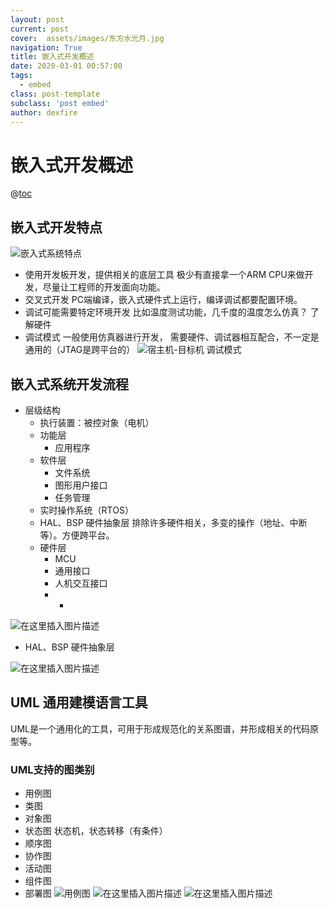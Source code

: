 ```yaml
---
layout: post
current: post
cover:  assets/images/东方水光月.jpg
navigation: True
title: 嵌入式开发概述
date: 2020-03-01 00:57:00
tags:
  - embed
class: post-template
subclass: 'post embed'
author: dexfire
---
```


# 嵌入式开发概述
@[toc](目录)
## 嵌入式开发特点
![嵌入式系统特点](https://img-blog.csdnimg.cn/20200224081648925.png?x-oss-process=image/watermark,type_ZmFuZ3poZW5naGVpdGk,shadow_10,text_aHR0cHM6Ly9ibG9nLmNzZG4ubmV0L1FRMjc1MTc2NjI5,size_16,color_FFFFFF,t_70)
- 使用开发板开发，提供相关的底层工具
极少有直接拿一个ARM CPU来做开发，尽量让工程师的开发面向功能。
- 交叉式开发
PC端编译，嵌入式硬件式上运行，编译调试都要配置环境。
- 调试可能需要特定环境开发
比如温度测试功能，几千度的温度怎么仿真？
了解硬件
- 调试模式
一般使用仿真器进行开发， 需要硬件、调试器相互配合，不一定是通用的（JTAG是跨平台的）
![宿主机-目标机 调试模式](https://img-blog.csdnimg.cn/20200224081734724.png?x-oss-process=image/watermark,type_ZmFuZ3poZW5naGVpdGk,shadow_10,text_aHR0cHM6Ly9ibG9nLmNzZG4ubmV0L1FRMjc1MTc2NjI5,size_16,color_FFFFFF,t_70)
## 嵌入式系统开发流程
- 层级结构
	- 执行装置：被控对象（电机）
	- 功能层
		- 应用程序
	- 软件层
		- 文件系统
		- 图形用户接口
		- 任务管理
	- 实时操作系统（RTOS）
	- HAL、BSP 硬件抽象层
	排除许多硬件相关，多变的操作（地址、中断等）。方便跨平台。
	- 硬件层
		- MCU
		- 通用接口
		- 人机交互接口
		-
			-
![在这里插入图片描述](https://img-blog.csdnimg.cn/20200224081938174.png?x-oss-process=image/watermark,type_ZmFuZ3poZW5naGVpdGk,shadow_10,text_aHR0cHM6Ly9ibG9nLmNzZG4ubmV0L1FRMjc1MTc2NjI5,size_16,color_FFFFFF,t_70)
- HAL、BSP 硬件抽象层

![在这里插入图片描述](https://img-blog.csdnimg.cn/20200224082409391.png?x-oss-process=image/watermark,type_ZmFuZ3poZW5naGVpdGk,shadow_10,text_aHR0cHM6Ly9ibG9nLmNzZG4ubmV0L1FRMjc1MTc2NjI5,size_16,color_FFFFFF,t_70)
## UML 通用建模语言工具
UML是一个通用化的工具，可用于形成规范化的关系图谱，并形成相关的代码原型等。

### UML支持的图类别
- 用例图
- 类图
- 对象图
- 状态图
状态机，状态转移（有条件）
- 顺序图
- 协作图
- 活动图
- 组件图
- 部署图
![用例图](https://img-blog.csdnimg.cn/20200224084636578.png?x-oss-process=image/watermark,type_ZmFuZ3poZW5naGVpdGk,shadow_10,text_aHR0cHM6Ly9ibG9nLmNzZG4ubmV0L1FRMjc1MTc2NjI5,size_16,color_FFFFFF,t_70)
![在这里插入图片描述](https://img-blog.csdnimg.cn/20200224084947391.png?x-oss-process=image/watermark,type_ZmFuZ3poZW5naGVpdGk,shadow_10,text_aHR0cHM6Ly9ibG9nLmNzZG4ubmV0L1FRMjc1MTc2NjI5,size_16,color_FFFFFF,t_70)
![在这里插入图片描述](https://img-blog.csdnimg.cn/2020022408495783.png?x-oss-process=image/watermark,type_ZmFuZ3poZW5naGVpdGk,shadow_10,text_aHR0cHM6Ly9ibG9nLmNzZG4ubmV0L1FRMjc1MTc2NjI5,size_16,color_FFFFFF,t_70)